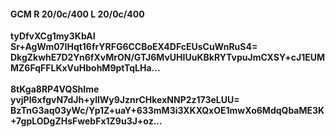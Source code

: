 #### GCM R 20/0c/400 L 20/0c/400 
**tyDfvXCg1my3KbAI**<br/>**Sr+AgWm07IHqt16frYRFG6CCBoEX4DFcEUsCuWnRuS4=**<br/>**DkgZkwhE7D2Yn6fXvMrON/GTJ6MvUHIUuKBkRYTvpuJmCXSY+cJ1EUMMZ6FqFFLKxVuHbohM9ptTqLHa...**<br/><br/> 
**8tKga8RP4VQShIme**<br/>**yvjPl6xfgvN7dJh+yllWy9JznrCHkexNNP2z173eLUU=**<br/>**BzTnG3aq03yWc/Yp1Z+uaY+633mM3i3XKXQxOE1mwXo6MdqQbaME3K+7gpLODgZHsFwebFx1Z9u3J+oz...**
